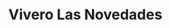 ---
title: "Vivero Las Novedades"
url: /ciudadela/vivero-las-novedades/
shop: centro de jardinería
---